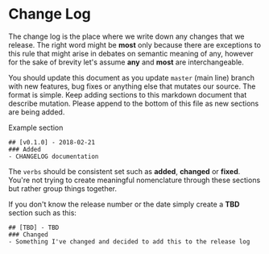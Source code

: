 # Change Log
The change log is the place where we write down any changes that we release.
The right word might be **most** only because there are exceptions to this
rule that might arise in debates on semantic meaning of any, however for the sake of
brevity let's assume **any** and **most** are interchangeable.

You should update this document as you update `master` (main line) branch
with new features, bug fixes or anything else that mutates our source. The
format is simple. Keep adding sections to this markdown document that describe
mutation. Please append to the bottom of this file as new sections are being
added.

Example section

```
## [v0.1.0] - 2018-02-21
### Added
- CHANGELOG documentation
```

The `verbs` should be consistent set such as **added**, **changed**
or **fixed**. You're not trying to create meaningful nomenclature through
these sections but rather group things together.

If you don't know the release number or the date simply create a **TBD**
section such as this:

```
## [TBD] - TBD
### Changed
- Something I've changed and decided to add this to the release log

```
